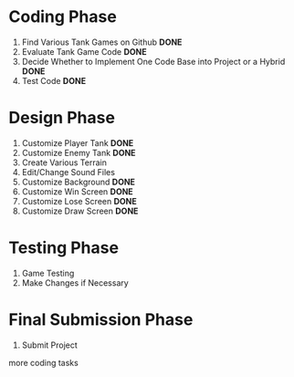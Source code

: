# Coding Phase
1. Find Various Tank Games on Github                                                            **DONE**
1. Evaluate Tank Game Code                                                                      **DONE**
1. Decide Whether to Implement One Code Base into Project or a Hybrid                           **DONE**
1. Test Code                                                                                    **DONE**

# Design Phase
1. Customize Player Tank                                                                           **DONE**
1. Customize Enemy Tank                                                                            **DONE**
1. Create Various Terrain
1. Edit/Change Sound Files
1. Customize Background                                                                         **DONE**
1. Customize Win Screen                                                                         **DONE**
1. Customize Lose Screen                                                                        **DONE**
1. Customize Draw Screen                                                                        **DONE**

# Testing Phase
1. Game Testing
1. Make Changes if Necessary

# Final Submission Phase
1. Submit Project


more coding tasks
